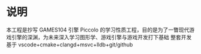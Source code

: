 ﻿# 说明

本工程是抄写 GAMES104 引擎 Piccolo 的学习性质工程，目的是为了一瞥现代游戏引擎的深渊，为未来深入学习图形学、游戏引擎与游戏开发打下基础
整套开发基于 vscode+cmake+clangd+msvc+lldb+git/github
